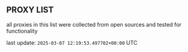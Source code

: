 ## PROXY LIST

all proxies in this list were collected from open sources and tested for functionality

last update: `2025-03-07 12:19:53.497702+00:00` UTC